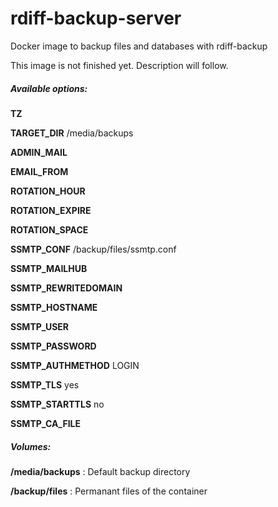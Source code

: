 # rdiff-backup-server

Docker image to backup files and databases with rdiff-backup

This image is not finished yet. Description will follow.

##### Available options: 

**TZ**

**TARGET_DIR** /media/backups

**ADMIN_MAIL**

**EMAIL_FROM**

**ROTATION_HOUR**

**ROTATION_EXPIRE**

**ROTATION_SPACE**

**SSMTP_CONF** /backup/files/ssmtp.conf

**SSMTP_MAILHUB**

**SSMTP_REWRITEDOMAIN**

**SSMTP_HOSTNAME**

**SSMTP_USER**

**SSMTP_PASSWORD**

**SSMTP_AUTHMETHOD** LOGIN

**SSMTP_TLS** yes

**SSMTP_STARTTLS** no

**SSMTP_CA_FILE**

##### Volumes:

**/media/backups** : Default backup directory

**/backup/files** : Permanant files of the container